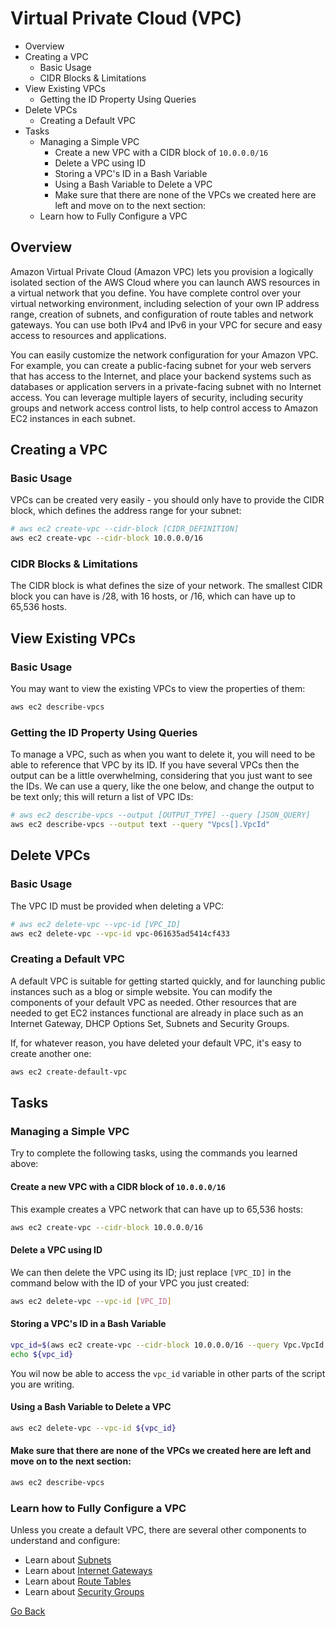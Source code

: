 # Virtual Private Cloud (VPC)
<!--TOC_START-->
- Overview
- Creating a VPC
	- Basic Usage
	- CIDR Blocks & Limitations
- View Existing VPCs
	- Getting the ID Property Using Queries
- Delete VPCs
	- Creating a Default VPC
- Tasks
	- Managing a Simple VPC
		- Create a new VPC with a CIDR block of `10.0.0.0/16`
		- Delete a VPC using ID
		- Storing a VPC's ID in a Bash Variable
		- Using a Bash Variable to Delete a VPC
		- Make sure that there are none of the VPCs we created here are left and move on to the next section:
	- Learn how to Fully Configure a VPC

<!--TOC_END-->
## Overview
Amazon Virtual Private Cloud (Amazon VPC) lets you provision a logically isolated section of the AWS Cloud where you can launch AWS resources in a virtual network that you define.
You have complete control over your virtual networking environment, including selection of your own IP address range, creation of subnets, and configuration of route tables and network gateways.
You can use both IPv4 and IPv6 in your VPC for secure and easy access to resources and applications.

You can easily customize the network configuration for your Amazon VPC.
For example, you can create a public-facing subnet for your web servers that has access to the Internet, and place your backend systems such as databases or application servers in a private-facing subnet with no Internet access.
You can leverage multiple layers of security, including security groups and network access control lists, to help control access to Amazon EC2 instances in each subnet.

## Creating a VPC
### Basic Usage
VPCs can be created very easily - you should only have to provide the CIDR block, which defines the address range for your subnet:
```bash
# aws ec2 create-vpc --cidr-block [CIDR_DEFINITION]
aws ec2 create-vpc --cidr-block 10.0.0.0/16
```

### CIDR Blocks & Limitations
The CIDR block is what defines the size of your network.
The smallest CIDR block you can have is /28, with 16 hosts, or /16, which can have up to 65,536 hosts.

## View Existing VPCs
### Basic Usage
You may want to view the existing VPCs to view the properties of them:
```bash
aws ec2 describe-vpcs
```
### Getting the ID Property Using Queries
To manage a VPC, such as when you want to delete it, you will need to be able to reference that VPC by its ID.
If you have several VPCs then the output can be a little overwhelming, considering that you just want to see the IDs.
We can use a query, like the one below, and change the output to be text only; this will return a list of VPC IDs:
```bash
# aws ec2 describe-vpcs --output [OUTPUT_TYPE] --query [JSON_QUERY]
aws ec2 describe-vpcs --output text --query "Vpcs[].VpcId"
```

## Delete VPCs
### Basic Usage
The VPC ID must be provided when deleting a VPC:
```bash
# aws ec2 delete-vpc --vpc-id [VPC_ID]
aws ec2 delete-vpc --vpc-id vpc-061635ad5414cf433
```

### Creating a Default VPC
A default VPC is suitable for getting started quickly, and for launching public instances such as a blog or simple website. You can modify the components of your default VPC as needed.
Other resources that are needed to get EC2 instances functional are already in place such as an Internet Gateway, DHCP Options Set, Subnets and Security Groups.

If, for whatever reason, you have deleted your default VPC, it's easy to create another one:
```bash
aws ec2 create-default-vpc
```

## Tasks
### Managing a Simple VPC
Try to complete the following tasks, using the commands you learned above:
#### Create a new VPC with a CIDR block of `10.0.0.0/16`
This example creates a VPC network that can have up to 65,536 hosts:
```bash
aws ec2 create-vpc --cidr-block 10.0.0.0/16
```
#### Delete a VPC using ID
We can then delete the VPC using its ID; just replace `[VPC_ID]` in the command below with the ID of your VPC you just created:
```bash
aws ec2 delete-vpc --vpc-id [VPC_ID]
```
#### Storing a VPC's ID in a Bash Variable
```bash
vpc_id=$(aws ec2 create-vpc --cidr-block 10.0.0.0/16 --query Vpc.VpcId --output text)
echo ${vpc_id}
```
You wil now be able to access the `vpc_id` variable in other parts of the script you are writing.
#### Using a Bash Variable to Delete a VPC
```bash
aws ec2 delete-vpc --vpc-id ${vpc_id}
```
#### Make sure that there are none of the VPCs we created here are left and move on to the next section:
```bash
aws ec2 describe-vpcs
```

### Learn how to Fully Configure a VPC
Unless you create a default VPC, there are several other components to understand and configure:
- Learn about [Subnets](./subnets)
- Learn about [Internet Gateways](./internet-gateways)
- Learn about [Route Tables](./route-tables)
- Learn about [Security Groups](./security-groups)

[Go Back](../README.md#tasks)





